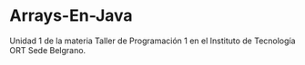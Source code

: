 # Arrays-En-Java
Unidad 1 de la materia Taller de Programación 1 en el Instituto de Tecnología ORT Sede Belgrano.
